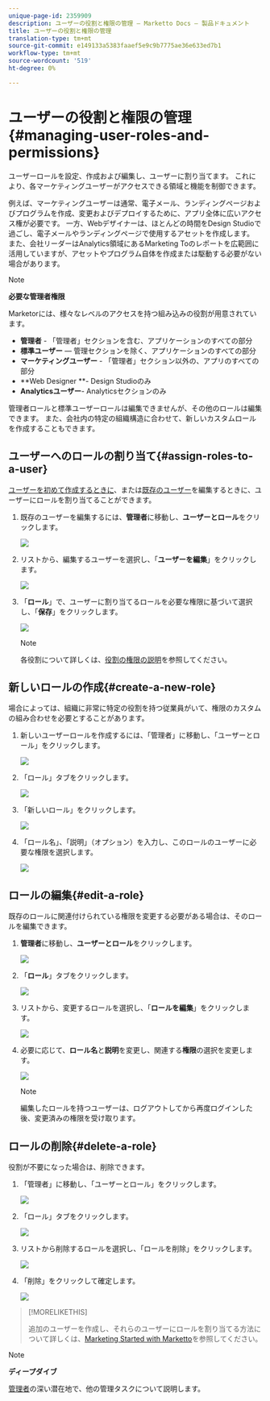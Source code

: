```yaml
---
unique-page-id: 2359909
description: ユーザーの役割と権限の管理 — Marketto Docs — 製品ドキュメント
title: ユーザーの役割と権限の管理
translation-type: tm+mt
source-git-commit: e149133a5383faaef5e9c9b7775ae36e633ed7b1
workflow-type: tm+mt
source-wordcount: '519'
ht-degree: 0%

---
```



# ユーザーの役割と権限の管理{#managing-user-roles-and-permissions}

ユーザーロールを設定、作成および編集し、ユーザーに割り当てます。 これにより、各マーケティングユーザーがアクセスできる領域と機能を制御できます。

例えば、マーケティングユーザーは通常、電子メール、ランディングページおよびプログラムを作成、変更およびデプロイするために、アプリ全体に広いアクセス権が必要です。 一方、Webデザイナーは、ほとんどの時間をDesign Studioで過ごし、電子メールやランディングページで使用するアセットを作成します。 また、会社リーダーはAnalytics領域にあるMarketing Toのレポートを広範囲に活用していますが、アセットやプログラム自体を作成または駆動する必要がない場合があります。

>[!NOTE]
>
>**必要な管理者権限**

Marketorには、様々なレベルのアクセスを持つ組み込みの役割が用意されています。

* **管理者** - 「管理者」セクションを含む、アプリケーションのすべての部分
* **標準ユーザー** — 管理セクションを除く、アプリケーションのすべての部分
* **マーケティングユーザー** - 「管理者」セクション以外の、アプリのすべての部分
* **Web Designer **- Design Studioのみ
* **Analyticsユーザー**- Analyticsセクションのみ

管理者ロールと標準ユーザーロールは編集できませんが、その他のロールは編集できます。 また、会社内の特定の組織構造に合わせて、新しいカスタムロールを作成することもできます。

## ユーザーへのロールの割り当て{#assign-roles-to-a-user}

[ユーザーを初めて作成するときに](http://docs.marketo.com/display/DOCS/Create%2C+Delete%2C+Edit+and+Change+a+User+Role)、または[既存のユーザー](managing-marketo-users.md)を編集するときに、ユーザーにロールを割り当てることができます。

1. 既存のユーザーを編集するには、**管理者**&#x200B;に移動し、**ユーザーとロール**&#x200B;をクリックします。

   ![](assets/image2014-9-9-18-3a7-3a32.png)

1. リストから、編集するユーザーを選択し、「**ユーザーを編集**」をクリックします。

   ![](assets/image2014-9-9-18-3a7-3a42.png)

1. 「**ロール**」で、ユーザーに割り当てるロールを必要な権限に基づいて選択し、「**保存**」をクリックします。

   ![](assets/image2014-9-9-18-3a7-3a57.png)

   >[!NOTE]
   >
   >各役割について詳しくは、[役割の権限の説明](managing-user-roles-and-permissions/descriptions-of-role-permissions.md)を参照してください。

## 新しいロールの作成{#create-a-new-role}

場合によっては、組織に非常に特定の役割を持つ従業員がいて、権限のカスタムの組み合わせを必要とすることがあります。

1. 新しいユーザーロールを作成するには、「管理者」に移動し、「ユーザーとロール」をクリックします。

   ![](assets/image2014-9-9-18-3a8-3a12.png)

1. 「ロール」タブをクリックします。

   ![](assets/image2014-9-9-18-3a8-3a22.png)

1. 「新しいロール」をクリックします。

   ![](assets/image2014-9-9-18-3a8-3a38.png)

1. 「ロール名」、「説明」（オプション）を入力し、このロールのユーザーに必要な権限を選択します。

   ![](assets/image2014-9-9-18-3a9-3a3.png)

## ロールの編集{#edit-a-role}

既存のロールに関連付けられている権限を変更する必要がある場合は、そのロールを編集できます。

1. **管理者**&#x200B;に移動し、**ユーザーとロール**&#x200B;をクリックします。

   ![](assets/image2014-9-9-18-3a9-3a15.png)

1. 「**ロール**」タブをクリックします。

   ![](assets/image2014-9-9-18-3a9-3a26.png)

1. リストから、変更するロールを選択し、「**ロールを編集**」をクリックします。

   ![](assets/image2014-9-9-18-3a9-3a40.png)

1. 必要に応じて、**ロール名**&#x200B;と**説明**を変更し、関連する&#x200B;**権限**&#x200B;の選択を変更します。

   ![](assets/image2014-9-9-18-3a10-3a3.png)

   >[!NOTE]
   >
   >編集したロールを持つユーザーは、ログアウトしてから再度ログインした後、変更済みの権限を受け取ります。

## ロールの削除{#delete-a-role}

役割が不要になった場合は、削除できます。

1. 「管理者」に移動し、「ユーザーとロール」をクリックします。

   ![](assets/image2014-9-9-18-3a10-3a15.png)

1. 「ロール」タブをクリックします。

   ![](assets/image2014-9-9-18-3a10-3a27.png)

1. リストから削除するロールを選択し、「ロールを削除」をクリックします。

   ![](assets/image2014-9-9-18-3a10-3a39.png)

1. 「削除」をクリックして確定します。

   ![](assets/image2014-9-9-18-3a10-3a50.png)

>[!MORELIKETHIS]
>
>追加のユーザーを作成し、それらのユーザーにロールを割り当てる方法について詳しくは、[Marketing Started with Marketto](../../../getting-started.md)を参照してください。

>[!NOTE]
>
>**ディープダイブ**
>
>[管理者](http://docs.marketo.com/display/docs/administration)の深い潜在地で、他の管理タスクについて説明します。
